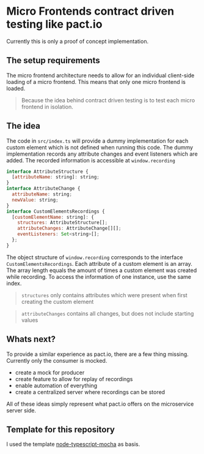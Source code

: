 # Micro Frontends contract driven testing like pact.io

Currently this is only a proof of concept implementation.

## The setup requirements

The micro frontend architecture needs to allow for an individual client-side loading of a micro frontend.
This means that only one micro frontend is loaded.

> Because the idea behind contract driven testing is to test each micro frontend in isolation.

## The idea

The code in `src/index.ts` will provide a dummy implementation for each custom element which is not defined when running this code.
The dummy implementation records any attribute changes and event listeners which are added.
The recorded information is accessible at `window.recording`

```js
interface AttributeStructure {
  [attributeName: string]: string;
}
interface AttributeChange {
  attributeName: string;
  newValue: string;
}
interface CustomElementsRecordings {
  [customElementName: string]: {
    structures: AttributeStructure[];
    attributeChanges: AttributeChange[][];
    eventListeners: Set<string>[];
  };
}
```

The object structure of `window.recording` corresponds to the interface `CustomElementsRecordings`.
Each attribute of a custom element is an array.
The array length equals the amount of times a custom element was created while recording.
To access the information of one instance, use the same index.

> `structures` only contains attributes which were present when first creating the custom element

> `attributeChanges` contains all changes, but does not include starting values

## Whats next?

To provide a similar experience as pact.io, there are a few thing missing.
Currently only the consumer is mocked.

- create a mock for producer
- create feature to allow for replay of recordings
- enable automation  of everything
- create a centralized server where recordings can be stored

All of these ideas simply represent what pact.io offers on the microservice server side.

## Template for this repository

I used the template [node-typescript-mocha](https://github.com/NicoVogel/node-typescript-mocha) as basis.